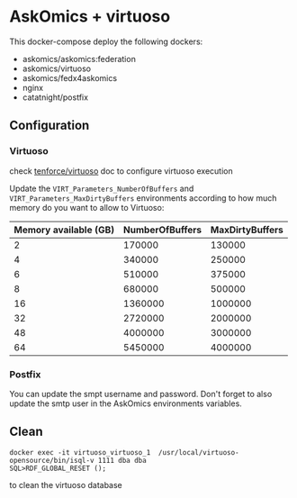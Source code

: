 # AskOmics + virtuoso

This docker-compose deploy the following dockers:

- askomics/askomics:federation
- askomics/virtuoso
- askomics/fedx4askomics
- nginx
- catatnight/postfix

## Configuration

### Virtuoso

check [tenforce/virtuoso](https://hub.docker.com/r/tenforce/virtuoso/) doc to configure virtuoso execution

Update the `VIRT_Parameters_NumberOfBuffers` and `VIRT_Parameters_MaxDirtyBuffers` environments according to how much memory do you want to allow to Virtuoso:


| Memory available (GB) | NumberOfBuffers | MaxDirtyBuffers |
|-----------------------|-----------------|-----------------|
| 2                     | 170000          | 130000          |
| 4                     | 340000          | 250000          |
| 6                     | 510000          | 375000          |
| 8                     | 680000          | 500000          |
| 16                    | 1360000         | 1000000         |
| 32                    | 2720000         | 2000000         |
| 48                    | 4000000         | 3000000         |
| 64                    | 5450000         | 4000000         |

### Postfix

You can update the smpt username and password. Don't forget to also update the smtp user in the AskOmics environments variables.

## Clean

    docker exec -it virtuoso_virtuoso_1  /usr/local/virtuoso-opensource/bin/isql-v 1111 dba dba
    SQL>RDF_GLOBAL_RESET ();

to clean the virtuoso database
